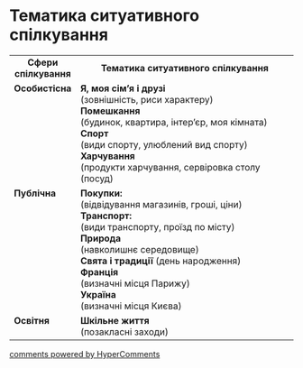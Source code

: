 <div id="hypercomments_widget" class="js-hypercomments-widget invisible"></div>

# Тематика ситуативного спілкування

<table>
  <tr>
    <td width="15%" align="center"><b>Сфери спілкування</b></td>
    <td width="85%" align="center"><b>Тематика ситуативного спілкування</b></td>
  </tr>
  <tr>
    <td width="15%" style="vertical-align:top !important;">
<b>Особистісна</b></td>
    <td width="85%" style="vertical-align:top !important;">
<b>Я, моя сім’я i друзі</b><br>
(зовнішність, риси характеру) <br>
<b>Помешкання</b><br>
(будинок, квартира, інтер’єр, моя кімната)<br>
<b>Спорт</b><br>
(види спорту, улюблений вид спорту)<br>
<b>Харчування</b><br>
(продукти харчування, сервіровка столу (посуд)
</td>
  </tr>
<tr>
    <td width="15%" style="vertical-align:top !important;">
<b>Публічна</b></td>
    <td width="85%" style="vertical-align:top !important;">
<b>Покупки:</b><br>
(відвідування магазинів, гроші, ціни)<br>
<b>Транспорт:</b><br>
(види транспорту, проїзд по місту)<br>
<b>Природа</b><br>
(навколишнє середовище)<br>
<b>Свята і традиції</b>
(день народження)<br>
<b>Франція</b><br>
(визначні місця Парижу)<br>
<b>Україна</b><br>
(визначні місця Києва)
</td>
</tr>
<tr>
    <td width="15%" style="vertical-align:top !important;">
<b>Освітня</b></td>
    <td width="85%" style="vertical-align:top !important;">
<b>Шкільне життя</b><br>
(позакласні заходи)</td>
</tr>
</table>

<div class="js-hypercomments-container">
    <a href="http://hypercomments.com" class="hc-link" title="comments widget">comments powered by HyperComments</a>
</div>